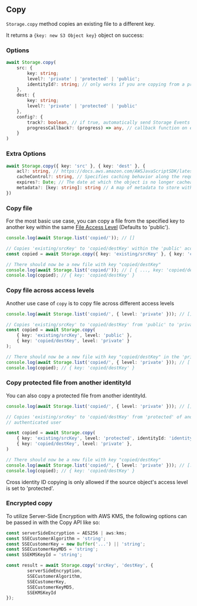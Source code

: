 ## Copy

`Storage.copy` method copies an existing file to a different key.

It returns a `{key: new S3 Object key}` object on success:

### Options

```typescript
await Storage.copy(
	src: { 
		key: string;
		level?: 'private' | 'protected' | 'public';
		identityId?: string; // only works if you are copying from a protected file 
	},
	dest: { 
		key: string;
		level?: 'private' | 'protected' | 'public' 
	}, 
	config?: {
		track?: boolean, // if true, automatically send Storage Events to Amazon Pinpoint
		progressCallback?: (progress) => any, // callback function on every successful part upload
	}
)
```

### Extra Options
```typescript
await Storage.copy({ key: 'src' }, { key: 'dest' }, {
	acl?: string, // https://docs.aws.amazon.com/AWSJavaScriptSDK/latest/AWS/S3.html#upload-property
	cacheControl?: string, // Specifies caching behavior along the request/reply chain
	expires?: Date; // The date at which the object is no longer cacheable
	metadata?: [key: string]: string // A map of metadata to store with the object in S3
})
```

### Copy file

For the most basic use case, you can copy a file from the specified key to another key within the same [File Access
Level](~/lib/storage/configureaccess.md) (Defaults to 'public').

```typescript
console.log(await Storage.list('copied/')); // []

// Copies 'existing/srcKey' to 'copied/destKey' within the 'public' access level
const copied = await Storage.copy({ key: 'existing/srcKey' }, { key: 'copied/destKey' });

// There should now be a new file with key "copied/destKey"
console.log(await Storage.list('copied/')); // [ { ..., key: 'copied/destKey' } ]
console.log(copied); // { key: 'copied/destKey' }
```

### Copy file across access levels

Another use case of `copy` is to copy file across different access levels

```typescript
console.log(await Storage.list('copied/', { level: 'private' })); // []

// Copies 'existing/srcKey' to 'copied/destKey' from 'public' to 'private'
const copied = await Storage.copy(
	{ key: 'existing/srcKey', level: 'public' }, 
	{ key: 'copied/destKey', level: 'private' }
);

// There should now be a new file with key "copied/destKey" in the 'private' level
console.log(await Storage.list('copied/', { level: 'private' })); // [ { ..., key: 'copied/destKey' } ]
console.log(copied); // { key: 'copied/destKey' }
```

### Copy protected file from another identityId

You can also copy a protected file from another identityId.

```typescript
console.log(await Storage.list('copied/', { level: 'private' })); // []

// Copies 'existing/srcKey' to 'copied/destKey' from 'protected' of another identity ID to 'private' of the current
// authenticated user

const copied = await Storage.copy(
	{ key: 'existing/srcKey', level: 'protected', identityId: 'identityId' },
	{ key: 'copied/destKey', level: 'private' },
)

// There should now be a new file with key "copied/destKey"
console.log(await Storage.list('copied/', { level: 'private' })); // [..., key: 'copied/destKey']
console.log(copied); // { key: 'copied/destKey' }
```

<amplify-callout>
Cross identity ID copying is only allowed if the source object's access level is set to 'protected'.
</amplify-callout>

### Encrypted copy

To utilize Server-Side Encryption with AWS KMS, the following options can be passed in with the Copy API like so:

```javascript
const serverSideEncryption = AES256 | aws:kms;
const SSECustomerAlgorithm = 'string';
const SSECustomerKey = new Buffer('...') || 'string';
const SSECustomerKeyMD5 = 'string';
const SSEKMSKeyId = 'string';

const result = await Storage.copy('srcKey', 'destKey', {
		serverSideEncryption,
		SSECustomerAlgorithm,
		SSECustomerKey,
		SSECustomerKeyMD5,
		SSEKMSKeyId
});
```

